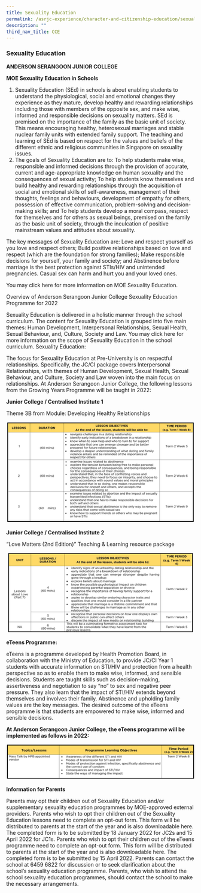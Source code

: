 ```yaml
---
title: Sexuality Education
permalink: /asrjc-experience/character-and-citizenship-education/sexuality-education/
description: ""
third_nav_title: CCE
---
```

### Sexuality Education

**ANDERSON SERANGOON JUNIOR COLLEGE**

**MOE Sexuality Education in Schools**

1. Sexuality Education (SEd) in schools is about enabling students to understand the physiological, social and emotional changes they experience as they mature, develop healthy and rewarding relationships including those with members of the opposite sex, and make wise, informed and responsible decisions on sexuality matters. SEd is premised on the importance of the family as the basic unit of society. This means encouraging healthy, heterosexual marriages and stable nuclear family units with extended family support. The teaching and learning of SEd is based on respect for the values and beliefs of the different ethnic and religious communities in Singapore on sexuality issues.
2. The goals of Sexuality Education are to:
To help students make wise, responsible and informed decisions through the provision of accurate, current and age-appropriate knowledge on human sexuality and the consequences of sexual activity;
To help students know themselves and build healthy and rewarding relationships through the acquisition of social and emotional skills of self-awareness, management of their thoughts, feelings and behaviours, development of empathy for others, possession of effective communication, problem-solving and decision-making skills; and
To help students develop a moral compass, respect for themselves and for others as sexual beings, premised on the family as the basic unit of society, through the inculcation of positive mainstream values and attitudes about sexuality.
 

The key messages of Sexuality Education are:
Love and respect yourself as you love and respect others;
Build positive relationships based on love and respect (which are the foundation for strong families);
Make responsible decisions for yourself, your family and society; and
Abstinence before marriage is the best protection against STIs/HIV and unintended pregnancies. Casual sex can harm and hurt you and your loved ones.
 

You may click here for more information on MOE Sexuality Education.

 

Overview of Anderson Serangoon Junior College Sexuality Education Programme for 2022

Sexuality Education is delivered in a holistic manner through the school curriculum. The content for Sexuality Education is grouped into five main themes: Human Development, Interpersonal Relationships, Sexual Health, Sexual Behaviour, and, Culture, Society and Law. You may click here for more information on the scope of Sexuality Education in the school curriculum.
Sexuality Education:

The focus for Sexuality Education at Pre-University is on respectful relationships. Specifically, the JC/CI package covers Interpersonal Relationships, with themes of Human Development, Sexual Health, Sexual Behaviour, and Culture, Society and Law woven into the main focus on relationships.
At Anderson Serangoon Junior College, the following lessons from the Growing Years Programme will be taught in 2022:

 

**Junior College / Centralised Institute 1**

Theme 3B from Module: Developing Healthy Relationships

![](/images/SED1-1536x825.jpg)

**Junior College / Centralised Institute 2**

“Love Matters (2nd Edition)” Teaching & Learning resource package

![](/images/SED2-1536x653.jpg)

**eTeens Programme:**

eTeens is a programme developed by Health Promotion Board, in collaboration with the Ministry of Education, to provide JC/CI Year 1 students with accurate information on STI/HIV and protection from a health perspective so as to enable them to make wise, informed, and sensible decisions.
Students are taught skills such as decision-making, assertiveness and negotiation to say “no” to sex and negative peer pressure. They also learn that the impact of STI/HIV extends beyond themselves and involves their family. Abstinence and upholding family values are the key messages. The desired outcome of the eTeens programme is that students are empowered to make wise, informed and sensible decisions.

**At Anderson Serangoon Junior College, the eTeens programme will be implemented as follows in 2022:**

![](/images/SED3-1536x288.jpg)

**Information for Parents**

Parents may opt their children out of Sexuality Education and/or supplementary sexuality education programmes by MOE-approved external providers.
Parents who wish to opt their children out of the Sexuality Education lessons need to complete an opt-out form. This form will be distributed to parents at the start of the year and is also downloadable here. The completed form is to be submitted by 18 January 2022 for JC2s and 15 April 2022 for JC1s.
Parents who wish to opt their children out of the eTeens programme need to complete an opt-out form. This form will be distributed to parents at the start of the year and is also downloadable here. The completed form is to be submitted by 15 April  2022.
Parents can contact the school at 6459 6822 for discussion or to seek clarification about the school’s sexuality education programme.
Parents, who wish to attend the school sexuality education programmes, should contact the school to make the necessary arrangements.
